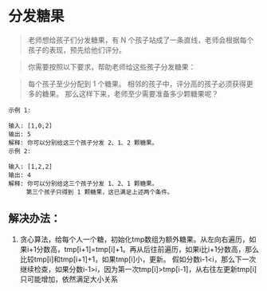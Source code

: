 # 分发糖果

> 老师想给孩子们分发糖果，有 N 个孩子站成了一条直线，老师会根据每个孩子的表现，预先给他们评分。

> 你需要按照以下要求，帮助老师给这些孩子分发糖果：

> 每个孩子至少分配到 1 个糖果。
> 相邻的孩子中，评分高的孩子必须获得更多的糖果。
> 那么这样下来，老师至少需要准备多少颗糖果呢？

```
示例 1:

输入: [1,0,2]
输出: 5
解释: 你可以分别给这三个孩子分发 2、1、2 颗糖果。
示例 2:

输入: [1,2,2]
输出: 4
解释: 你可以分别给这三个孩子分发 1、2、1 颗糖果。
     第三个孩子只得到 1 颗糖果，这已满足上述两个条件。
```

## 解决办法：
1. 贪心算法，给每个人一个糖，初始化tmp数组为额外糖果。从左向右遍历，如果i+1分数高，tmp[i+1]=tmp[i]+1。再从后往前遍历，如果i比i+1分数高，那么比较tmp[i]和tmp[i+1]+1，如果tmp[i]小，更新。
   假如分数i-1<i，那么下一次继续检查，如果分数i-1>i，因为第一次tmp[i]>tmp[i-1]，从右往左更新tmp[i]只可能增加，依然满足大小关系
